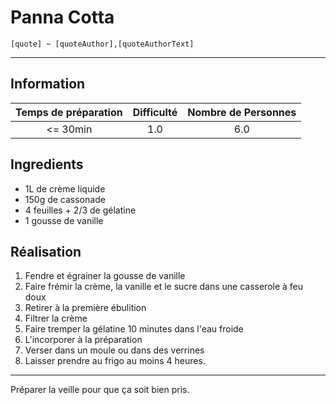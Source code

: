 # Panna Cotta

`[quote] ~ [quoteAuthor],[quoteAuthorText]`

---

## Information

| Temps de préparation  | Difficulté    | Nombre de Personnes |
|:---------------------:|:-------------:|:-------------------:|
| <= 30min            | 1.0  | 6.0        |

## Ingredients

- 1L de crème liquide
- 150g de cassonade
- 4 feuilles + 2/3 de gélatine
- 1 gousse de vanille


## Réalisation

1. Fendre et égrainer la gousse de vanille
1. Faire frémir la crème, la vanille et le sucre dans une casserole à feu doux
1. Retirer à la première ébulition
1. Filtrer la crème
1. Faire tremper la gélatine 10 minutes dans l'eau froide
1. L'incorporer à la préparation
1. Verser dans un moule ou dans des verrines
1. Laisser prendre au frigo au moins 4 heures.


---

Préparer la veille pour que ça soit bien pris.
